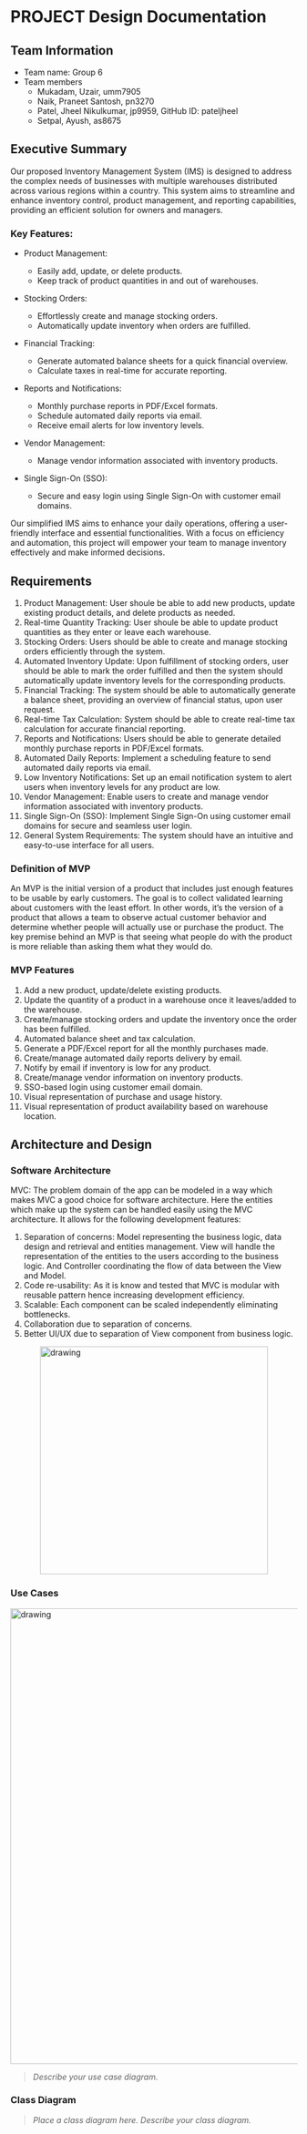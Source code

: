 
# PROJECT Design Documentation

## Team Information
* Team name: Group 6
* Team members
  * Mukadam, Uzair, umm7905
  * Naik, Praneet Santosh, pn3270
  * Patel, Jheel Nikulkumar, jp9959, GitHub ID: pateljheel
  * Setpal, Ayush, as8675

## Executive Summary

Our proposed Inventory Management System (IMS) is designed to address the complex needs of businesses with multiple warehouses distributed across various regions within a country. This system aims to streamline and enhance inventory control, product management, and reporting capabilities, providing an efficient solution for owners and managers.

### Key Features:

- Product Management:
  - Easily add, update, or delete products.
  - Keep track of product quantities in and out of warehouses.

- Stocking Orders:
  - Effortlessly create and manage stocking orders.
  - Automatically update inventory when orders are fulfilled.

- Financial Tracking:
  - Generate automated balance sheets for a quick financial overview.
  - Calculate taxes in real-time for accurate reporting.

- Reports and Notifications:
  - Monthly purchase reports in PDF/Excel formats.
  - Schedule automated daily reports via email.
  - Receive email alerts for low inventory levels.

- Vendor Management:
  - Manage vendor information associated with inventory products.

- Single Sign-On (SSO):
  - Secure and easy login using Single Sign-On with customer email domains.

Our simplified IMS aims to enhance your daily operations, offering a user-friendly interface and essential functionalities. With a focus on efficiency and automation, this project will empower your team to manage inventory effectively and make informed decisions.

## Requirements

1. Product Management: User shoule be able to add new products, update existing product details, and delete products as needed.
2. Real-time Quantity Tracking: User shoule be able to update product quantities as they enter or leave each warehouse.
3. Stocking Orders: Users should be able to create and manage stocking orders efficiently through the system.
4. Automated Inventory Update: Upon fulfillment of stocking orders, user should be able to mark the order fulfilled and then the system should automatically update inventory levels for the corresponding products.
5. Financial Tracking: The system should be able to automatically generate a balance sheet, providing an overview of financial status, upon user request.
6. Real-time Tax Calculation: System should be able to create real-time tax calculation for accurate financial reporting.
7. Reports and Notifications: Users should be able to generate detailed monthly purchase reports in PDF/Excel formats.
8. Automated Daily Reports: Implement a scheduling feature to send automated daily reports via email.
9. Low Inventory Notifications: Set up an email notification system to alert users when inventory levels for any product are low.
10. Vendor Management: Enable users to create and manage vendor information associated with inventory products.
11. Single Sign-On (SSO): Implement Single Sign-On using customer email domains for secure and seamless user login.
12. General System Requirements: The system should have an intuitive and easy-to-use interface for all users.

### Definition of MVP
An MVP is the initial version of a product that includes just enough features to be usable by early customers. The goal is to collect validated learning about customers with the least effort. In other words, it’s the version of a product that allows a team to observe actual customer behavior and determine whether people will actually use or purchase the product. The key premise behind an MVP is that seeing what people do with the product is more reliable than asking them what they would do.

### MVP Features
1. Add a new product, update/delete existing products.
2. Update the quantity of a product in a warehouse once it leaves/added to the warehouse. 
3. Create/manage stocking orders and update the inventory once the order has been fulfilled.
4. Automated balance sheet and tax calculation.
5. Generate a PDF/Excel report for all the monthly purchases made.
6. Create/manage automated daily reports delivery by email.
7. Notify by email if inventory is low for any product.
8. Create/manage vendor information on inventory products.
9. SSO-based login using customer email domain.
10. Visual representation of purchase and usage history.
11. Visual representation of product availability based on warehouse location.


## Architecture and Design

### Software Architecture
MVC: The problem domain of the app can be modeled in a way which makes MVC a good choice for software architecture. Here the entities which make up the system can be handled easily using the MVC architecture. It allows for the following development features:

1. Separation of concerns: Model representing the business logic, data design and retrieval and entities management. View will handle the representation of the entities to the users according to the business logic. And Controller coordinating the flow of data between the View and Model.
2. Code re-usability: As it is know and tested that MVC is modular with reusable pattern hence increasing development efficiency.
3. Scalable: Each component can be scaled independently eliminating bottlenecks.
4. Collaboration due to separation of concerns.
5. Better UI/UX due to separation of View component from business logic.

<img src="./assets/MVC_Diagram.png" alt="drawing" width="400" style="display: block;margin-left: auto;margin-right: auto;"/>


### Use Cases
<img src="./assets/Use_Case_Diagram.png" alt="drawing" width="600" height="800" style="display: block;margin-left: auto;margin-right: auto;"/>

> _Describe your use case diagram._


### Class Diagram
> _Place a class diagram here._
> _Describe your class diagram._
